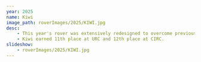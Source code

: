 ```yaml
---
year: 2025
name: Kiwi
image_path: roverImages/2025/KIWI.jpg
desc:   
    - This year's rover was extensively redesigned to overcome previous challenges and enhance performance across all mission areas. Key improvements include a lightweight torsion box chassis, a novel double-lambda rocker-bogie suspension for better obstacle handling, and upgraded 3D-printed wheels with custom gearboxes for improved mobility. The five-degree-of-freedom robotic arm features two new end effectors and increased durability for harsh conditions. A new electronics architecture centralizes power and control through custom PCBs, while the Jetson AGX Orin enables advanced autonomy, including object detection, visual servoing, and RTK GPS-based navigation. The science system introduces a sheathed auger for soil collection and dual life-detection assays, supported by environmental sensors and geological imaging.
    - Kiwi earned 11th place at URC and 12th place at CIRC.
slideshow: 
    - roverImages/2025/KIWI.jpg
---
```

